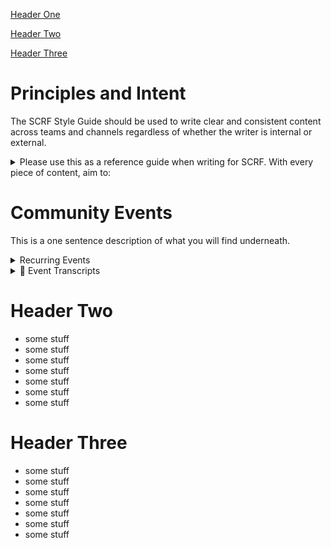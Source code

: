 [Header One](https://github.com/scrf-test/Directory/blob/main/test-toc.md#header-one)

[Header Two](https://github.com/scrf-test/Directory/blob/main/test-toc.md#header-two)

[Header Three](https://github.com/scrf-test/Directory/blob/main/test-toc.md#header-three)

# Principles and Intent
The SCRF Style Guide should be used to write clear and consistent content across teams and channels regardless of whether the writer is internal or external. 

<details>  
  <summary>Please use this as a reference guide when writing for SCRF. With every piece of content, aim to:</summary> 


Educate: Give readers the exact information they need to know while breaking down concepts into the simplest terms possible. The writer is considered to be the expert educating the reader who may not have access to the same background information.
Provide Value: The writer should understand the topic and use simple words and sentences. Before writing, ask: What purpose does this serve? Who is going to read it? What do they need to know?
Be Open and Respectful: Treat readers with the respect they deserve. Remember they are busy, coming from everywhere, and with varied backgrounds. At SCRF, we want to inform while being considerate, impartial, and inclusive.
</details>


# Community Events
This is a one sentence description of what you will find underneath.
<details>  
  <summary>Recurring Events</summary> 

  
  **Weekly Community Calls**
  This is something about the community calls.
  [Learn More](https://github.com/smartcontractresearchforum/docs/blob/main/en/content_community_calls.md)
  
  **Reading Group**
  
</details>

<details>  
  <summary>🎯 Event Transcripts</summary> 

  - Central Bank Digital Currency (CBDC) Panel Transcript
  - Governance Implementation Panel Transcript
  - Governance Theory Panel Transcript
  - Identity and Reputation Panel Transcript
  - Privacy and SNARKS Panel Transcript

</details>

# Header Two
- some stuff
- some stuff
- some stuff
- some stuff
- some stuff
- some stuff
- some stuff

# Header Three
- some stuff
- some stuff
- some stuff
- some stuff
- some stuff
- some stuff
- some stuff
